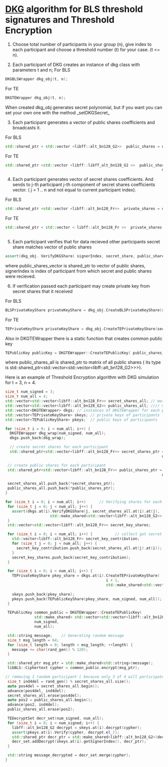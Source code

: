 # [DKG](https://doi.org/10.1007%2F3-540-48910-X_21) algorithm for BLS threshold signatures and Threshold Encryption

<!-- SPDX-License-Identifier: (AGPL-3.0-only OR CC-BY-4.0) -->

1.  Choose total number of participants in your group (n), give index to each participant and choose a threshold number (t) for your case. (t &lt;= n).

2.  Each participant of DKG creates an instance of dkg class with parameters t and n;
    For BLS

```cpp
DKGBLSWrapper dkg_obj(t, n);
```

For TE

```cpp
DKGTEWrapper dkg_obj(t, n);
```

When created dkg_obj generates secret polynomial, but if you want you can set your own one with the method \_setDKGSecret_

3.  Each participant generates a vector of public shares coefficients and broadcasts it.

For BLS

```cpp
std::shared_ptr < std::vector <libff::alt_bn128_G2>>  public_shares = dkg_obj.createDKGPublicShares();
```

For TE

```cpp
std::shared_ptr <std::vector <libff::libff_alt_bn128_G2 >>  public_shares =
                                                                      dkg_obj.createDKGPublicShares();
```

4.  Each participant generates vector of secret shares coefficients. And sends to j-th participant j-th component of secret shares coefficients vector. ( j = 1 .. n and not equal to current participant index).

For BLS

```cpp
std::shared_ptr <std::vector <libff::alt_bn128_Fr>>  private_shares = dkg_obj.createDKGSecretShares();
```

For TE

```cpp
std::shared_ptr < std::vector < libff::alt_bn128_Fr >>  private_shares =
                                                                       dkg_obj.createDKGSecretShares();
```

5.  Each participant verifies that for data recieved other participants  secret share matches vector of public shares

```cpp
assert(dkg_obj. VerifyDKGShare( signerIndex, secret_share, public_shares_vector));
```

where public_shares_vector is shared_ptr to vector of public shares, signerIndex is index of participant from which secret and public shares were recieved.

6.  If verification passed each participant may create private key from secret shares that it received

For BLS

```cpp
BLSPrivateKeyShare privateKeyShare = dkg_obj.CreateBLSPrivateKeyShare(secret_shares_vector);
```

For TE

```cpp
TEPrivateKeyShare privateKeyShare = dkg_obj.CreateTEPrivateKeyShare(secret_shares_vector);
```

Also in DKGTEWrapper there is a static function that creates common public key

```cpp
TEPublicKey publicKey = DKGTEWrapper::CreateTEPublicKey( public_shares_all, t, n);
```

where public_shares_all is shared_ptr to matrix of all public shares ( its type is std::shared_ptr&lt;std::vector&lt;std::vector&lt;libff::alt_bn128_G2>>>).

Here is an example of Threshold Encryption algorithm with DKG simulation for t = 3, n = 4.

```cpp
size_t num_signed = 3;
size_t num_all = 4;
std::vector<std::vector<libff::alt_bn128_Fr>> secret_shares_all; // matrix of all secret shares
std::vector<std::vector<libff::alt_bn128_G2>> public_shares_all; //// matrix of all public shares
std::vector<DKGTEWrapper> dkgs; // instances of DKGTEWrapper for each participant
std::vector<TEPrivateKeyShare> skeys; // private keys of participants
std::vector<TEPublicKeyShare> pkeys;  // public keys of participants

for (size_t i = 0; i < num_all; i++) {
  DKGTEWrapper dkg_wrap(num_signed, num_all);
  dkgs.push_back(dkg_wrap);

  // create secret shares for each participant
  std::shared_ptr<std::vector<libff::alt_bn128_Fr>> secret_shares_ptr =
                                                                      dkg_wrap.createDKGSecretShares();

 // create public shares for each participant
 std::shared_ptr<std::vector<libff::alt_bn128_Fr>> public_shares_ptr =
                                                                      dkg_wrap.createDKGPublicShares();

 secret_shares_all.push_back(*secret_shares_ptr);
 public_shares_all.push_back(*public_shares_ptr);
}

for (size_t i = 0; i < num_all; i++)      // Verifying shares for each participant
 for (size_t j = 0; j < num_all; j++) {
   assert(dkgs.at(i).VerifyDKGShare(j, secret_shares_all.at(i).at(j),
                    std::make_shared<std::vector<libff::alt_bn128_G2>>(public_shares_all.at(i))));
 }
 std::vector<std::vector<libff::alt_bn128_Fr>> secret_key_shares;

 for (size_t i = 0; i < num_all; i++) {          // collect got secret shares in a vector
   std::vector<libff::alt_bn128_Fr> secret_key_contribution;
   for (size_t j = 0; j < num_all; j++) {
     secret_key_contribution.push_back(secret_shares_all.at(j).at(i));
   }
   secret_key_shares.push_back(secret_key_contribution);
 }

 for (size_t i = 0; i < num_all; i++) {
   TEPrivateKeyShare pkey_share = dkgs.at(i).CreateTEPrivateKeyShare(
                                             i + 1,
                                             std::make_shared<std::vector<libff::alt_bn128_Fr>>(
                                                                              secret_key_shares.at(i)));
   skeys.push_back(pkey_share);
   pkeys.push_back(TEPublicKeyShare(pkey_share, num_signed, num_all));
 }

 TEPublicKey common_public = DKGTEWrapper::CreateTEPublicKey(
             std::make_shared< std::vector<std::vector<libff::alt_bn128_G2>>>(public_shares_all),
             num_signed,
             num_all);

 std::string message;    // Generating random message
 size_t msg_length = 64;
 for (size_t length = 0; length < msg_length; ++length) {
   message += char(rand_gen() % 128);
 }

 std::shared_ptr msg_ptr = std::make_shared<std::string>(message);
 libBLS::Ciphertext cypher = common_public.encrypt(msg_ptr);

// removing 1 random participant ( because only 3 of 4 will participate)
 size_t ind4del = rand_gen() % secret_shares_all.size();
 auto pos4del = secret_shares_all.begin();
 advance(pos4del, ind4del);
 secret_shares_all.erase(pos4del);
 auto pos2 = public_shares_all.begin();
 advance(pos2, ind4del);
 public_shares_all.erase(pos2);

 TEDecryptSet decr_set(num_signed, num_all);
 for (size_t i = 0; i < num_signed; i++) {
   libff::alt_bn128_G2 decrypt = skeys.at(i).decrypt(cypher);
   assert(pkeys.at(i).Verify(cypher, decrypt.el_));
   std::shared_ptr decr_ptr = std::make_shared<libff::alt_bn128_G2>(decrypt);
   decr_set.addDecrypt(skeys.at(i).getSignerIndex(), decr_ptr);
 }

 std::string message_decrypted = decr_set.merge(cypher);
}
```

